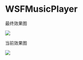 # WSFMusicPlayer
最终效果图

![](http://i4.tietuku.com/32d07af70a85793c.png)

当前效果图

![](http://i4.tietuku.com/1cb1b5d5bafef791.png)
